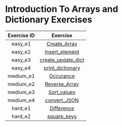 # Introduction To Arrays and Dictionary Exercises

| Exercise ID | Exercise |
|:-----------:|:--------:|
| easy_e1 | [Create_Array](https://github.com/ByteAcademyCo/Data-Structures/tree/Arrays/exercises/dictionaries_and_arrays/1.Create_Array) |
| easy_e2 | [Insert_element](https://github.com/ByteAcademyCo/Data-Structures/tree/Arrays/exercises/dictionaries_and_arrays/1.Insert_element) |
| easy_e3 | [create_update_dict](https://github.com/ByteAcademyCo/Data-Structures/tree/Arrays/exercises/dictionaries_and_arrays/1.create_update_dict) |
| easy_e4 | [print_dictionary](https://github.com/ByteAcademyCo/Data-Structures/tree/Arrays/exercises/dictionaries_and_arrays/1.print_dictionary) |
| medium_e1 | [Occurance](https://github.com/ByteAcademyCo/Data-Structures/tree/Arrays/exercises/dictionaries_and_arrays/2.Occurance) |
| medium_e2 | [Reverse_Array](https://github.com/ByteAcademyCo/Data-Structures/tree/Arrays/exercises/dictionaries_and_arrays/2.Reverse_Array ) |
| medium_e3 | [Sort_values](https://github.com/ByteAcademyCo/Data-Structures/tree/Arrays/exercises/dictionaries_and_arrays/2.Sort_values) |
| medium_e4 | [convert_JSON](https://github.com/ByteAcademyCo/Exercises/tree/master/introduction_and_environment/introduction_to_programming/2_type_check) |
| hard_e1 | [Difference](https://github.com/ByteAcademyCo/Data-Structures/tree/Arrays/exercises/dictionaries_and_arrays/3.Difference) |
| hard_e2 | [square_keys](https://github.com/ByteAcademyCo/Data-Structures/tree/Arrays/exercises/dictionaries_and_arrays/3.square_keys) |

